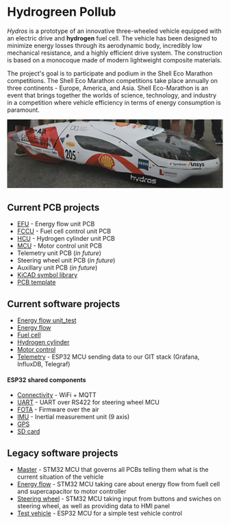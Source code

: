 # Hydrogreen Pollub
*Hydros* is a prototype of an innovative three-wheeled vehicle equipped with an electric drive and **hydrogen** fuel cell. The vehicle has been designed to minimize energy losses through its aerodynamic body, incredibly low mechanical resistance, and a highly efficient drive system. The construction is based on a monocoque made of modern lightweight composite materials.

The project's goal is to participate and podium in the Shell Eco Marathon competitions. The Shell Eco Marathon competitions take place annually on three continents - Europe, America, and Asia. Shell Eco-Marathon is an event that brings together the worlds of science, technology, and industry in a competition where vehicle efficiency in terms of energy consumption is paramount.

<div style="text-align:center">    
    <img src="/images/2023-10-15_16-55.png" />
</div>

## Current PCB projects
- [EFU](https://github.com/HydrogreenPollub/energy-flow-pcb) - Energy flow unit PCB
- [FCCU](https://github.com/HydrogreenPollub/fuel-cell-pcb) - Fuel cell control unit PCB
- [HCU](https://github.com/HydrogreenPollub/hydrogen-cylinder-pcb) - Hydrogen cylinder unit PCB
- [MCU](https://github.com/HydrogreenPollub/motor-driver-pcb) - Motor control unit PCB
- Telemetry unit PCB (*in future*)
- Steering wheel unit PCB (*in future*)
- Auxillary unit PCB (*in future*)
- [KiCAD symbol library](https://github.com/HydrogreenPollub/symbol-library-kicad)
- [PCB template](https://github.com/HydrogreenPollub/template-pcb)

## Current software projects
- [Energy flow unit_test](https://github.com/HydrogreenPollub/EFU_test_code)
- [Energy flow](https://github.com/HydrogreenPollub/energy-flow-esp32)
- [Fuel cell](https://github.com/HydrogreenPollub/fuel-cell-esp32)
- [Hydrogen cylinder](https://github.com/HydrogreenPollub/hydrogen-cylinder-esp32)
- [Motor control](https://github.com/HydrogreenPollub/motor-control-esp32)
- [Telemetry](https://github.com/HydrogreenPollub/telemetry-esp32) - ESP32 MCU sending data to our GIT stack (Grafana, InfluxDB, Telegraf)

#### ESP32 shared components
- [Connectivity](https://github.com/HydrogreenPollub/connectivity-component-esp32) - WiFi + MQTT
- [UART](https://github.com/HydrogreenPollub/uart-component-esp32) - UART over RS422 for steering wheel MCU
- [FOTA](https://github.com/HydrogreenPollub/ota-component-esp32) - Firmware over the air
- [IMU](https://github.com/HydrogreenPollub/connectivity-component-esp32) - Inertial measurement unit (9 axis)
- [GPS](https://github.com/HydrogreenPollub/gps-component-esp32)
- [SD card](https://github.com/HydrogreenPollub/sdcard-component-esp32)


## Legacy software projects
- [Master](https://github.com/HydrogreenPollub/master-controller-stm32) - STM32 MCU that governs all PCBs telling them what is the current situation of the vehicle
- [Energy flow](https://github.com/HydrogreenPollub/energy-flow-stm32) - STM32 MCU taking care about energy flow from fuell cell and supercapacitor to motor controller
- [Steering wheel](https://github.com/HydrogreenPollub/steering-wheel-stm32) - STM32 MCU taking input from buttons and swiches on steering wheel, as well as providing data to HMI panel
- [Test vehicle](https://github.com/HydrogreenPollub/test-vehicle-esp32) - ESP32 MCU for a simple test vehicle control
